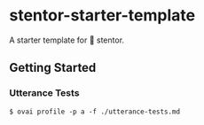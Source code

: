 # stentor-starter-template

A starter template for 📣 stentor.

## Getting Started

### Utterance Tests

```
$ ovai profile -p a -f ./utterance-tests.md
```
